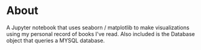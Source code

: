 # About
A Jupyter notebook that uses seaborn / matplotlib to make visualizations using my personal record of books I've read. Also included is the Database object that queries a MYSQL database.
